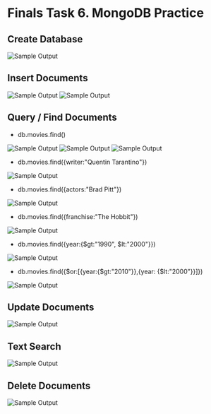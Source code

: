# Finals Task 6. MongoDB Practice
## Create Database

![Sample Output](images/CB.png)
## Insert Documents
  
![Sample Output](images/INSERT2.png)
![Sample Output](images/INSERT2.png)
## Query / Find Documents
- db.movies.find()

![Sample Output](images/FIND1.png)
![Sample Output](images/FIND2.png)
![Sample Output](images/FIND3.png)
- db.movies.find({writer:"Quentin Tarantino"})

![Sample Output](images/FIND4.png)
- db.movies.find({actors:"Brad Pitt"})

![Sample Output](images/FIND5.png)
- db.movies.find({franchise:"The Hobbit"})

![Sample Output](images/FIND6.png)
- db.movies.find({year:{$gt:"1990", $lt:"2000"}})

![Sample Output](images/FIND7.png)
- db.movies.find({$or:[{year:{$gt:"2010"}},{year: {$lt:"2000"}}]})

![Sample Output](images/FIND8.png)
## Update Documents

![Sample Output](images/UPDATE.png)
## Text Search

![Sample Output](images/TEXT_SEARCH.png)
## Delete Documents

![Sample Output](images/DELETE.png)
